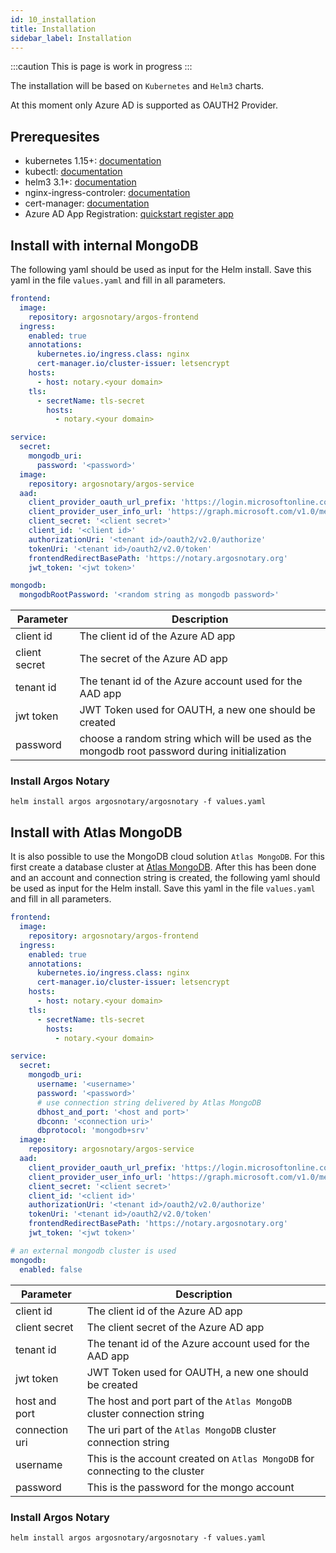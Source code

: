 ```yaml
---
id: 10_installation
title: Installation
sidebar_label: Installation
---
```



:::caution
This is page is work in progress
:::

The installation will be based on `Kubernetes` and `Helm3` charts. 

At this moment only Azure AD is supported as OAUTH2 Provider.

## Prerequesites

* kubernetes 1.15+: [documentation](https://kubernetes.io/docs/home/)
* kubectl: [documentation](https://kubernetes.io/docs/tasks/tools/install-kubectl/)
* helm3 3.1+: [documentation](https://helm.sh/docs/intro/install/)
* nginx-ingress-controler: [documentation](https://github.com/kubernetes/ingress-nginx)
* cert-manager: [documentation](https://github.com/jetstack/cert-manager)
* Azure AD App Registration: [quickstart register app](https://docs.microsoft.com/en-us/azure/active-directory/develop/quickstart-register-app)

## Install with internal MongoDB

The following yaml should be used as input for the Helm install. Save this yaml in the 
file `values.yaml` and fill in all parameters.

```yaml
frontend: 
  image:
    repository: argosnotary/argos-frontend
  ingress:
    enabled: true    
    annotations:
      kubernetes.io/ingress.class: nginx
      cert-manager.io/cluster-issuer: letsencrypt
    hosts:
      - host: notary.<your domain>
    tls:
      - secretName: tls-secret
        hosts:
          - notary.<your domain>

service:
  secret:
    mongodb_uri:
      password: '<password>'
  image:
    repository: argosnotary/argos-service
  aad:
    client_provider_oauth_url_prefix: 'https://login.microsoftonline.com'
    client_provider_user_info_url: 'https://graph.microsoft.com/v1.0/me'
    client_secret: '<client secret>'
    client_id: '<client id>'
    authorizationUri: '<tenant id>/oauth2/v2.0/authorize'
    tokenUri: '<tenant id>/oauth2/v2.0/token'
    frontendRedirectBasePath: 'https://notary.argosnotary.org'
    jwt_token: '<jwt token>'

mongodb:
  mongodbRootPassword: '<random string as mongodb password>'
```

| Parameter     | Description                                                                                  |
| ------------- | -------------------------------------------------------------------------------------------- |
| client id     | The client id of the Azure AD app                                                            |
| client secret | The secret of the Azure AD app                                                               |
| tenant id     | The tenant id of the Azure account used for the AAD app                                      |
| jwt token     | JWT Token used for OAUTH, a new one should be created                                        |         
| password      | choose a random string which will be used as the mongodb root password during initialization |


### Install Argos Notary

```shell
helm install argos argosnotary/argosnotary -f values.yaml
```

## Install with Atlas MongoDB

It is also possible to use the MongoDB cloud solution `Atlas MongoDB`. For this first 
create a database cluster at [Atlas MongoDB](https://cloud.mongodb.com). After this has been
done and an account and connection string is created, the following yaml should be used as 
input for the Helm install. Save this yaml in the file `values.yaml` and fill in all parameters.

```yaml
frontend: 
  image:
    repository: argosnotary/argos-frontend
  ingress:
    enabled: true    
    annotations:
      kubernetes.io/ingress.class: nginx
      cert-manager.io/cluster-issuer: letsencrypt
    hosts:
      - host: notary.<your domain>
    tls:
      - secretName: tls-secret
        hosts:
          - notary.<your domain>

service:
  secret:
    mongodb_uri:
      username: '<username>'
      password: '<password>'
      # use connection string delivered by Atlas MongoDB
      dbhost_and_port: '<host and port>'
      dbconn: '<connection uri>'
      dbprotocol: 'mongodb+srv'
  image:
    repository: argosnotary/argos-service
  aad:
    client_provider_oauth_url_prefix: 'https://login.microsoftonline.com'
    client_provider_user_info_url: 'https://graph.microsoft.com/v1.0/me'
    client_secret: '<client secret>'
    client_id: '<client id>'
    authorizationUri: '<tenant id>/oauth2/v2.0/authorize'
    tokenUri: '<tenant id>/oauth2/v2.0/token'
    frontendRedirectBasePath: 'https://notary.argosnotary.org'
    jwt_token: '<jwt token>'

# an external mongodb cluster is used
mongodb:
  enabled: false
```
| Parameter      | Description                                                                  |
| -------------- | ---------------------------------------------------------------------------- |
| client id      | The client id of the Azure AD app                                            |
| client secret  | The client secret of the Azure AD app                                        |
| tenant id      | The tenant id of the Azure account used for the AAD app                      |
| jwt token      | JWT Token used for OAUTH, a new one should be created                        |  
| host and port  | The host and port part of the `Atlas MongoDB` cluster connection string      |  
| connection uri | The uri part of the  `Atlas MongoDB` cluster connection string               | 
| username       | This is the account created on `Atlas MongoDB` for connecting to the cluster |
| password       | This is the password for the mongo account                                   |

### Install Argos Notary
```shell
helm install argos argosnotary/argosnotary -f values.yaml
```
